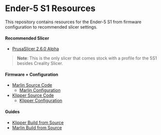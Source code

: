 # Ender-5 S1 Resources
This repository contains resources for the Ender-5 S1 from firmware configuration to recommended slicer settings.

#### Recommended Slicer
- [PrusaSlicer 2.6.0 Alpha](https://github.com/prusa3d/PrusaSlicer/releases)
> **Note**: This is the only slicer that comes stock with a profile for the 5S1 besides Creality Slicer.

#### Firmware + Configuration
- [Marlin Source Code](https://github.com/CrealityOfficial/Ender-5S1)
  - [Marlin Configuration](https://github.com/MarlinFirmware/Configurations/tree/import-2.1.x/config/examples/Creality/Ender-5%20S1) 
- [Klipper Source Code](https://github.com/CrealityOfficial/Creality_Sonic_Pad)
  - [Klipper Configuration](https://github.com/MrSpidercat/Ender5-S1/tree/main/config/klipper)

#### Guides
- [Klipper Build from Source](https://github.com/MrSpidercat/Ender5-S1/tree/main/guides/klipper)
- [Marlin Build from Source](https://github.com/MrSpidercat/Ender5-S1/tree/main/guides/marlin)



